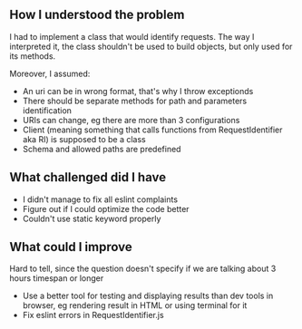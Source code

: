 ## How I understood the problem
I had to implement a class that would identify requests. The way I interpreted it, the class shouldn't be used to build objects, but only used for its methods.

Moreover, I assumed:
- An uri can be in wrong format, that's why I throw exceptionds
- There should be separate methods for path and parameters identification
- URIs can change, eg there are more than 3 configurations
- Client (meaning something that calls functions from RequestIdentifier aka RI) is supposed to be a class
- Schema and allowed paths are predefined

## What challenged did I have
- I didn't manage to fix all eslint complaints
- Figure out if I could optimize the code better
- Couldn't use static keyword properly

## What could I improve
Hard to tell, since the question doesn't specify if we are talking about 3 hours timespan or longer
- Use a better tool for testing and displaying results than dev tools in browser, eg rendering result in HTML or using terminal for it
- Fix eslint errors in RequestIdentifier.js
